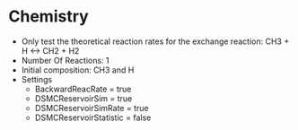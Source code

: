# Chemistry
* Only test the theoretical reaction rates for the exchange reaction: CH3 + H <-> CH2 + H2
* Number Of Reactions: 1
* Initial composition: CH3 and H
* Settings
  * BackwardReacRate       = true
  * DSMCReservoirSim       = true
  * DSMCReservoirSimRate   = true
  * DSMCReservoirStatistic = false
